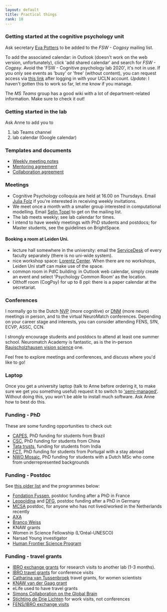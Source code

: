 ```yaml
---
layout: default
title: Practical things
rank: 10
---
```


### Getting started at the cognitive psychology unit
Ask secretary [Eva Potters](https://www.universiteitleiden.nl/en/staffmembers/eva-potters#tab-1) to be added to the _FSW - Cogpsy_ mailing list. 

To add the associated calendar: in Outlook (doesn't work on the web version, unfortunately), click 'add shared calendar' and search for _FSW - Cogpsy_. Avoid the 'FSW - Cognitive psychology lab 2020', it's not in use. If you only see events as 'busy' or 'free' (without content), you can request access via [this link](https://helpdesk.universiteitleiden.nl/tas/public/ssp/content/serviceflow?unid=6b7c11114bbb43128ee08b9de64eddc8&openedFromService=true) after logging in with your UCLN account. _Update_: I haven't gotten this to work so far, let me know if you manage.

The _MS Teams_ group has a good wiki with a lot of department-related information. Make sure to check it out!

### Getting started in the lab
Ask Anne to add you to
1. lab Teams channel
2. lab calendar (Google calendar)

### Templates and documents
- [Weekly meeting notes](https://anne-urai.github.io/lab_wiki/MeetingTemplate.html)
- [Mentoring agreement](https://anne-urai.github.io/lab_wiki/MentoringAgreement.html)
- [Collaboration agreement](https://anne-urai.github.io/lab_wiki/CollaborationAgreement.html)

### Meetings
- Cognitive Psychology colloquia are held at 16.00 on Thursdays. Email [Julia Folz](https://www.universiteitleiden.nl/medewerkers/julia-folz#tab-1) if you're interested in receiving weekly invitations.
- We meet once a month with a smaller group interested in computational modelling. Email [Selin Topel](https://www.universiteitleiden.nl/en/staffmembers/selin-topel#tab-1) to get on the mailing list.
- The lab meets weekly; see lab calendar for times.
- I intend to have weekly meetings with PhD students and postdocs; for Master students, see the guidelines on BrightSpace.

#### Booking a room at Leiden Uni.
- lecture hall somewhere in the university: email the [ServiceDesk](https://www.medewerkers.universiteitleiden.nl/gebouwen-faciliteiten/gebouwen/zaal-reserveren?cf=sociale-wetenschappen&cd=psychologie) of every faculty separately (there is no uni-wide system).
- nice workshop space: [Lorentz Center](https://www.lorentzcenter.nl/calendar.html). When there are no workshops, Leiden Uni staff can make use of the space.
- common room in PdlC building: in Outlook web calendar, simply create an event and select 'Psychology Common Room' as the location. 
- Olthoff room (CogPsy) for up to 8 ppl: there is a paper calendar at the secretariat.
 
### Conferences
I normally go to the Dutch [NVP](https://www.societyforbrainandcognition.nl/) (more cognitive) or [DNM](https://dnm22.azuleon.org/) (more neuro) meetings in person, and to the virtual NeuroMatch conferences. Depending on your career stage and interests, you can consider attending FENS, SfN, ECVP, ASSC, CCN.

I strongly encourage students and postdocs to attend at least one summer school. Neuromatch Academy is fantastic, as is the in-person [Rauischolzhausen vision science](http://www.allpsych.uni-giessen.de/rauisch/) one.

Feel free to explore meetings and conferences, and discuss where you'd like to go!

### Laptop
Once you get a university laptop (talk to Anne before ordering it, to make sure we get you something useful) request it to switch to ['semi-managed'](https://helpdesk.universiteitleiden.nl/tas/public/ssp/content/serviceflow?unid=2c19d2f22cde4c509ff4958b173a2fba). Without doing this, you won't be able to install much software. Ask Anne how to best do this.

### Funding - PhD
These are some funding opportunities to check out:
- [CAPES](https://www.iie.org/Programs/CAPES), PhD funding for students from Brazil
- [CSC](https://www.universiteitleiden.nl/en/scholarships/sea/csc-leiden-university-scholarship), PhD funding for students from China
- [Tata trusts](https://www.tatatrusts.org/our-work/individual-grants-programme/education-grants), funding for students from India
- [FCT](https://www.fct.pt/apoios/bolsas/concursos/individuais2021.phtml.en), PhD funding for students from Portugal with a stay abroad
- [NWO Mosaic](https://www.nwo.nl/en/researchprogrammes/mosaic), PhD funding for students with a Dutch MSc who come from underrepresented backgrounds

### Funding - Postdoc
See [this older list](https://anneurai.net/2016/10/16/postdoctoral-fellowship-programmes/) and the programmes below:
- [Fondation Fyssen](http://www.fondationfyssen.fr/en/study-grants/aim-award/), postdoc funding after a PhD in France
- [Leopoldina](http://www.leopoldina.org/en/funding/leopoldina-fellowship-programme/) and [DFG](https://www.dfg.de/en/research_funding/programmes/individual/walter_benjamin/index.html), postdoc funding after a PhD in Germany
- [MCSA](https://marie-sklodowska-curie-actions.ec.europa.eu/) postdoc, for anyone who has not lived/worked in the Netherlands recently
- [AXA](https://www.axa-research.org/en/page/AXA-Fellowships?xtatc=INT-1-%5BAXA_FELLOWSHIPS%5D)
- [Branco Weiss](https://brancoweissfellowship.org/) 
- KNAW grants
- Women in Science Fellowship (L’Oréal-UNESCO)  
- Narsad Young investigator
- [Human Frontier Science Program](https://www.hfsp.org/funding/hfsp-funding/postdoctoral-fellowships)

### Funding - travel grants
- [IBRO exchange grants](https://www.fens.org/careers/grants-and-stipends/grant/fens-ibro-perc-exchange-fellowships) for research visits to another lab (1-3 months).
- [IBRO travel grants](https://ibro.org/travel-grants/) for conference visits
- [Catharina van Tussenbroek](https://www.cvtfonds.nl/) travel grants, for women scientists
- [KNAW van der Gaag grant](https://www.knaw.nl/en/funds-and-prizes/knaw-van-der-gaag-grant)
- eLife used to have travel grants
- [Simons Collaboration on the Global Brain](https://www.simonsfoundation.org/funding-opportunities/)
- [Stichting de Drie Lichten](https://www.stichtingdedrielichten.nl/#subsidie) for work visits, not conferences
- [FENS/IBRO exchange visits](https://www.fens.org/careers/grants-and-stipends/grant/fens-ibro-perc-exchange-fellowships)